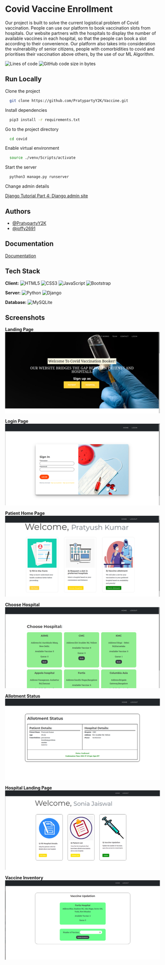 
# Covid Vaccine Enrollment

Our project is built to solve the current logistical problem of Covid vaccination. People can
use our platform to book vaccination slots from hospitals. Our website partners with the
hospitals to display the number of available vaccines in each hospital, so that the people can
book a slot according to their convenience. Our platform also takes into consideration the
vulnerability of senior citizens, people with comorbidities to covid and prioritises their
vaccination above others, by the use of our ML Algorithm.

![Lines of code](https://img.shields.io/tokei/lines/github/PratypartyY2K/Vaccine)
![GitHub code size in bytes](https://img.shields.io/github/languages/code-size/PratypartyY2K/Vaccine)

## Run Locally

Clone the project

```bash
  git clone https://github.com/PratypartyY2K/Vaccine.git
```

Install dependencies

```bash
  pip3 install -r requirements.txt
```

Go to the project directory

```bash
  cd covid
```

Enable virtual environment
```bash
  source ./venv/Scripts/activate
```

Start the server

```bash
  python3 manage.py runserver
```

Change admin details

[Django Tutorial Part 4: Django admin site](https://developer.mozilla.org/en-US/docs/Learn/Server-side/Django/Admin_site#creating_a_superuser)

  
## Authors

- [@PratypartyY2K](https://github.com/PratypartyY2K)
- [@joffy2691](https://github.com/joffy3691)


  
## Documentation

[Documentation](https://docs.google.com/document/d/1CBZSqrzypt07gS55vXSNMAxyukRMsL4qNWYOFcsDocA/edit?usp=sharing)

  
## Tech Stack

**Client:** ![HTML5](https://img.shields.io/badge/HTML5-E34F26?style=for-the-badge&logo=html5&logoColor=white)
   ![CSS3](https://img.shields.io/badge/CSS3-1572B6?style=for-the-badge&logo=css3&logoColor=white)
   ![JavaScript](https://img.shields.io/badge/JavaScript-F7DF1E?style=for-the-badge&logo=javascript&logoColor=black)
   ![Bootstrap](https://img.shields.io/badge/Bootstrap-563D7C?style=for-the-badge&logo=bootstrap&logoColor=white)

**Server:** ![Python](https://img.shields.io/badge/Python-FFD43B?style=for-the-badge&logo=python&logoColor=darkgreen)
![Django](https://img.shields.io/badge/Django-092E20?style=for-the-badge&logo=django&logoColor=green)


**Database:** ![MySQLite](https://img.shields.io/badge/SQLite-07405E?style=for-the-badge&logo=sqlite&logoColor=white)

  
## Screenshots

**Landing Page**
![Landing Page](/screenshots/landing-page.png)

**Login Page**
![Login Page](/screenshots/login-page.png)

**Patient Home Page**
![Patient Home Page](/screenshots/patient-landing-page.png)

**Choose Hospital**
![Choose Hospital](/screenshots/choose-hospital.png)

**Allotment Status**
![Allotment Status](/screenshots/allotment-status.png)

**Hospital Landing Page**
![Hospital Landing Page](/screenshots/hospital-landing-page.png)

**Vaccine Inventory**
![Vaccine Inventory](/screenshots/update-inventory.png)
